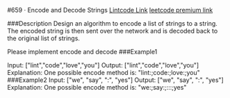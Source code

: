 #659 · Encode and Decode Strings
[Lintcode Link]("https://www.lintcode.com/problem/659/")
[leetcode premium link]("https://leetcode.com/problems/encode-and-decode-strings/")


###Description
Design an algorithm to encode a list of strings to a string. The encoded string is then sent over the network and is decoded back to the original list of strings.

Please implement encode and decode
###Example1

Input: ["lint","code","love","you"]
Output: ["lint","code","love","you"]
Explanation:
One possible encode method is: "lint:;code:;love:;you"
###Example2
Input: ["we", "say", ":", "yes"]
Output: ["we", "say", ":", "yes"]
Explanation:
One possible encode method is: "we:;say:;:::;yes"
